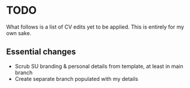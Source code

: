 # TODO

What follows is a list of CV edits yet to be applied. This is entirely for my own sake.

## Essential changes

- Scrub SU branding & personal details from template, at least in main branch
- Create separate branch populated with my details
